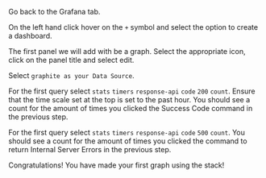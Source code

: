 
Go back to the Grafana tab. 

On the left hand click hover on the `+` symbol and select the option to create a dashboard.

The first panel we will add with be a graph. Select the appropriate icon, click on the panel title and select edit.

Select `graphite as your Data Source`.

For the first query select `stats` `timers` `response-api` `code` `200` `count`. Ensure that the time scale set at the top is set to the past hour. You should see a count for the amount of times you clicked the Success Code command in the previous step.

For the first query select `stats` `timers` `response-api` `code` `500` `count`. You should see a count for the amount of times you clicked the  command to return Internal Server Errors in the previous step.

Congratulations! You have made your first graph using the stack!